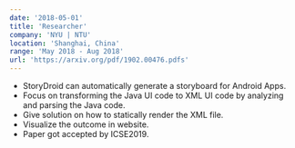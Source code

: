 ```yaml
---
date: '2018-05-01'
title: 'Researcher'
company: 'NYU | NTU'
location: 'Shanghai, China'
range: 'May 2018 - Aug 2018'
url: 'https://arxiv.org/pdf/1902.00476.pdfs'
---
```


- StoryDroid can automatically generate a storyboard for Android Apps.
- Focus on transforming the Java UI code to XML UI code by analyzing and parsing the Java code.
- Give solution on how to statically render the XML file.
- Visualize the outcome in website.
- Paper got accepted by ICSE2019.
